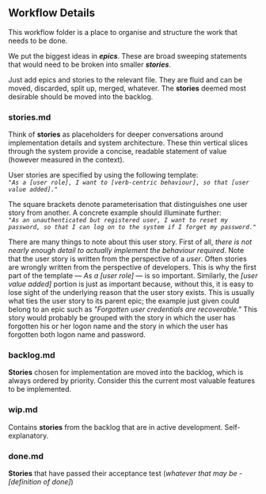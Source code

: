 ## Workflow Details
This workflow folder is a place to organise and structure the work that needs to be done.

We put the biggest ideas in ***epics***. These are broad sweeping statements that would need to be broken into smaller ***stories***.

Just add epics and stories to the relevant file. They are fluid and can be moved, discarded, split up, merged, whatever. The **stories** deemed most desirable should be moved into the backlog.

### stories.md
Think of **stories** as placeholders for deeper conversations around implementation details and system architecture.
These thin vertical slices through the system provide a concise, readable statement of value (however measured in the context).

User stories are specified by using the following template:  
*`"As a [user role], I want to [verb-centric behaviour], so that [user value added]."`*

The square brackets denote parameterisation that distinguishes one user story from another. A concrete example should illuminate further:  
*`"As an unauthenticated but registered user, I want to reset my password, so that I can log on to the system if I forget my password."`*

There are many things to note about this user story. First of all, *there is not nearly enough detail to actually implement the behaviour required*. Note that the user story is written from the perspective of a *user*. Often stories are wrongly written from the perspective of developers. This is why the first part of the template &mdash; *As a \[user role\]* &mdash; is so important. Similarly, the *\[user value added\]* portion is just as important because, without this, it is easy to lose sight of the underlying reason that the user story exists. This is usually what ties the user story to its parent epic; the example just given could belong to an epic such as *&quot;Forgotten user credentials are recoverable.&quot;* This story would probably be grouped with the story in which the user has forgotten his or her logon name and the story in which the user has forgotten both logon name and password.

### backlog.md
**Stories** chosen for implementation are moved into the backlog, which is always ordered by priority. Consider this the current most valuable features to be implemented.

### wip.md
Contains **stories** from the backlog that are in active development. Self-explanatory.

### done.md
**Stories** that have passed their acceptance test (*whatever that may be - [definition of done]*)
